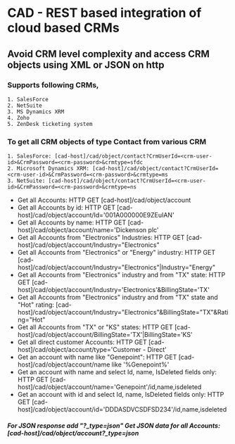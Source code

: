 # CAD - REST based integration of cloud based CRMs
## Avoid CRM level complexity and access CRM objects using XML or JSON on http
### Supports following CRMs,
	1. SalesForce
	2. NetSuite
	3. MS Dynamics XRM
	4. Zoho
	5. ZenDesk ticketing system

### To get all CRM objects of type Contact from various CRM
	1. SalesForce: [cad-host]/cad/object/contact?CrmUserId=<crm-user-id>&CrmPassword=<crm-password>&crmtype=sfdc
	2. Microsoft Dynamics XRM: [cad-host]/cad/object/contact?CrmUserId=<crm-user-id>&CrmPassword=<crm-password>&crmtype=ms
	3. NetSuite: [cad-host]/cad/object/contact?CrmUserId=<crm-user-id>&CrmPassword=<crm-password>&crmtype=ns
 
* Get all Accounts:  HTTP GET [cad-host]/cad/object/account
* Get all Accounts by id: HTTP GET [cad-host]/cad/object/account/Id='001A000000E9ZEuIAN'
* Get all Accounts by name: HTTP GET [cad-host]/cad/object/account/name='Dickenson plc'
* Get all Accounts from "Electronics" Industries: HTTP GET [cad-host]/cad/object/account/Industry="Electronics"
* Get all Accounts from "Electronics" or "Energy" industry:  HTTP GET	[cad-host]/cad/object/account/Industry="Electronics"|Industry="Energy"
* Get all Accounts from "Electronics" industry and from "TX" state: HTTP GET	[cad-host]/cad/object/account/Industry='Electronics'&BillingState='TX'
* Get all Accounts from "Electronics" industry and from "TX" state and "Hot" rating: [cad-host]/cad/object/account/Industry="Electronics"&BillingState="TX"&Rating="Hot"
* Get all Accounts from "TX" or "KS" states:  HTTP GET [cad-host]/cad/object/account/BillingState='TX'|BillingState='KS'
* Get all direct customer Accounts:  HTTP GET [cad-host]/cad/object/account/type='Customer - Direct'
* Get an account with name like "Genepoint":  HTTP GET [cad-host]/cad/object/account/name like '%Genepoint%'
* Get an account with name and select Id, name, IsDeleted fields only:  HTTP GET [cad-host]/cad/object/account/name='Genepoint'/id,name,isdeleted 
* Get an account with id and select Id, name, IsDeleted fields only:  HTTP GET [cad-host]/cad/object/account/id='DDDASDVCSDFSD234'/id,name,isdeleted

##### For JSON  response add "?_type=json" Get JSON data for all Accounts: [cad-host]/cad/object/account?_type=json
